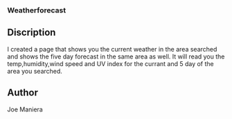 ### Weatherforecast





## Discription 

I created a page that shows you the current weather in the area searched and shows the five day forecast in the same area as well. It will read you the temp,humidity,wind speed and UV index for the currant and 5 day of the area you searched.

## Author 

Joe Maniera
